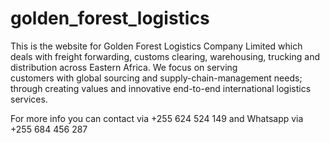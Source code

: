 # golden_forest_logistics
This is the website for Golden Forest Logistics Company Limited which deals with freight forwarding, 
customs clearing, warehousing, trucking and distribution across Eastern Africa. We focus on serving  
customers with global sourcing and supply-chain-management needs;  
through creating values and innovative end-to-end international logistics services.

For more info you can contact via +255 624 524 149 and Whatsapp via +255 684 456 287
